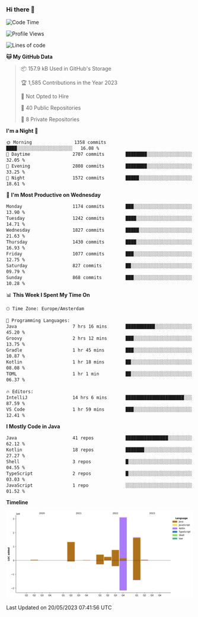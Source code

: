 ### Hi there 👋


<!--START_SECTION:waka-->
![Code Time](http://img.shields.io/badge/Code%20Time-3%2C218%20hrs%202%20mins-blue)

![Profile Views](http://img.shields.io/badge/Profile%20Views-3-blue)

![Lines of code](https://img.shields.io/badge/From%20Hello%20World%20I%27ve%20Written-7.6%20million%20lines%20of%20code-blue)

**🐱 My GitHub Data** 

> 📦 157.9 kB Used in GitHub's Storage 
 > 
> 🏆 1,585 Contributions in the Year 2023
 > 
> 🚫 Not Opted to Hire
 > 
> 📜 40 Public Repositories 
 > 
> 🔑 8 Private Repositories 
 > 
**I'm a Night 🦉** 

```text
🌞 Morning                1358 commits        ████░░░░░░░░░░░░░░░░░░░░░   16.08 % 
🌆 Daytime                2707 commits        ████████░░░░░░░░░░░░░░░░░   32.05 % 
🌃 Evening                2808 commits        ████████░░░░░░░░░░░░░░░░░   33.25 % 
🌙 Night                  1572 commits        █████░░░░░░░░░░░░░░░░░░░░   18.61 % 
```
📅 **I'm Most Productive on Wednesday** 

```text
Monday                   1174 commits        ███░░░░░░░░░░░░░░░░░░░░░░   13.90 % 
Tuesday                  1242 commits        ████░░░░░░░░░░░░░░░░░░░░░   14.71 % 
Wednesday                1827 commits        █████░░░░░░░░░░░░░░░░░░░░   21.63 % 
Thursday                 1430 commits        ████░░░░░░░░░░░░░░░░░░░░░   16.93 % 
Friday                   1077 commits        ███░░░░░░░░░░░░░░░░░░░░░░   12.75 % 
Saturday                 827 commits         ██░░░░░░░░░░░░░░░░░░░░░░░   09.79 % 
Sunday                   868 commits         ███░░░░░░░░░░░░░░░░░░░░░░   10.28 % 
```


📊 **This Week I Spent My Time On** 

```text
🕑︎ Time Zone: Europe/Amsterdam

💬 Programming Languages: 
Java                     7 hrs 16 mins       ███████████░░░░░░░░░░░░░░   45.20 % 
Groovy                   2 hrs 12 mins       ███░░░░░░░░░░░░░░░░░░░░░░   13.75 % 
Gradle                   1 hr 45 mins        ███░░░░░░░░░░░░░░░░░░░░░░   10.87 % 
Kotlin                   1 hr 18 mins        ██░░░░░░░░░░░░░░░░░░░░░░░   08.08 % 
TOML                     1 hr 1 min          ██░░░░░░░░░░░░░░░░░░░░░░░   06.37 % 

🔥 Editors: 
IntelliJ                 14 hrs 6 mins       ██████████████████████░░░   87.59 % 
VS Code                  1 hr 59 mins        ███░░░░░░░░░░░░░░░░░░░░░░   12.41 % 
```

**I Mostly Code in Java** 

```text
Java                     41 repos            ████████████████░░░░░░░░░   62.12 % 
Kotlin                   18 repos            ███████░░░░░░░░░░░░░░░░░░   27.27 % 
Shell                    3 repos             █░░░░░░░░░░░░░░░░░░░░░░░░   04.55 % 
TypeScript               2 repos             █░░░░░░░░░░░░░░░░░░░░░░░░   03.03 % 
JavaScript               1 repo              ░░░░░░░░░░░░░░░░░░░░░░░░░   01.52 % 
```



**Timeline**

![Lines of Code chart](https://raw.githubusercontent.com/powercasgamer/powercasgamer/master/assets/bar_graph.png)


 Last Updated on 20/05/2023 07:41:56 UTC
<!--END_SECTION:waka-->
